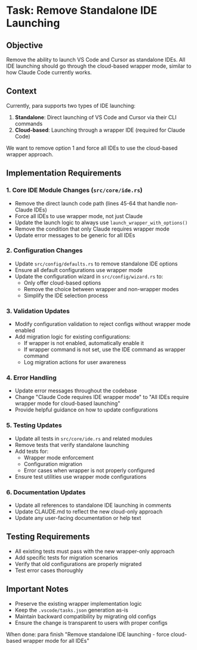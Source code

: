 # Task: Remove Standalone IDE Launching

## Objective
Remove the ability to launch VS Code and Cursor as standalone IDEs. All IDE launching should go through the cloud-based wrapper mode, similar to how Claude Code currently works.

## Context
Currently, para supports two types of IDE launching:
1. **Standalone**: Direct launching of VS Code and Cursor via their CLI commands
2. **Cloud-based**: Launching through a wrapper IDE (required for Claude Code)

We want to remove option 1 and force all IDEs to use the cloud-based wrapper approach.

## Implementation Requirements

### 1. Core IDE Module Changes (`src/core/ide.rs`)
- Remove the direct launch code path (lines 45-64 that handle non-Claude IDEs)
- Force all IDEs to use wrapper mode, not just Claude
- Update the launch logic to always use `launch_wrapper_with_options()`
- Remove the condition that only Claude requires wrapper mode
- Update error messages to be generic for all IDEs

### 2. Configuration Changes
- Update `src/config/defaults.rs` to remove standalone IDE options
- Ensure all default configurations use wrapper mode
- Update the configuration wizard in `src/config/wizard.rs` to:
  - Only offer cloud-based options
  - Remove the choice between wrapper and non-wrapper modes
  - Simplify the IDE selection process

### 3. Validation Updates
- Modify configuration validation to reject configs without wrapper mode enabled
- Add migration logic for existing configurations:
  - If wrapper is not enabled, automatically enable it
  - If wrapper command is not set, use the IDE command as wrapper command
  - Log migration actions for user awareness

### 4. Error Handling
- Update error messages throughout the codebase
- Change "Claude Code requires IDE wrapper mode" to "All IDEs require wrapper mode for cloud-based launching"
- Provide helpful guidance on how to update configurations

### 5. Testing Updates
- Update all tests in `src/core/ide.rs` and related modules
- Remove tests that verify standalone launching
- Add tests for:
  - Wrapper mode enforcement
  - Configuration migration
  - Error cases when wrapper is not properly configured
- Ensure test utilities use wrapper mode configurations

### 6. Documentation Updates
- Update all references to standalone IDE launching in comments
- Update CLAUDE.md to reflect the new cloud-only approach
- Update any user-facing documentation or help text

## Testing Requirements
- All existing tests must pass with the new wrapper-only approach
- Add specific tests for migration scenarios
- Verify that old configurations are properly migrated
- Test error cases thoroughly

## Important Notes
- Preserve the existing wrapper implementation logic
- Keep the `.vscode/tasks.json` generation as-is
- Maintain backward compatibility by migrating old configs
- Ensure the change is transparent to users with proper configs

When done: para finish "Remove standalone IDE launching - force cloud-based wrapper mode for all IDEs"